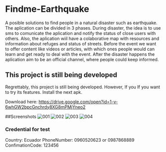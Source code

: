 # Findme-Earthquake
A posible solutions to find people in a natural disaster such as earthquake. The aplication can be divided in 3 phases. During disaster, the idea is to use sms to comunicate the aplication and notify the status of close users with others. Also, the aplication wiil have a colaborative map with resources and information about refuges and status of streets. Before the event we want to offer content like videos or articles, with which ones people would can learn and get ready to deal with the event. After the disaster happens the aplication aim to be an official channel, where people could keep informed.


## This project is still being developed

Regrettably, this project is still being developed. However, If you  If you want to try its features. Install the next apk.

Download here: https://drive.google.com/open?id=1-v-6whGW2bpcGnchrdy8XG8mPMjYneo2

##Screenshots
![001](https://user-images.githubusercontent.com/42586480/50040466-cae59b80-0011-11e9-87f8-b29a7c58d03b.gif)
![002](https://user-images.githubusercontent.com/42586480/50040478-01bbb180-0012-11e9-98a4-58027baee480.gif)
![003](https://user-images.githubusercontent.com/42586480/50040477-01231b00-0012-11e9-8142-f7c78b442cb5.gif)
![004](https://user-images.githubusercontent.com/42586480/50040476-01231b00-0012-11e9-9c74-7fa849d0a96b.gif)
### Credential for test 
Country: Ecuador 
PhoneNumber: 0960520623 or 0987868889
ConfimationCode: 123456



